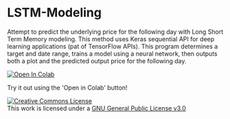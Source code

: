 # LSTM-Modeling
Attempt to predict the underlying price for the following day with Long Short Term Memory modeling. This method uses Keras sequential API for deep learning applications (pat of TensorFlow APIs). This program determines a target and date range, trains a model using a neural network, then outputs both a plot and the predicted output price for the following day.

[![Open In Colab](https://colab.research.google.com/assets/colab-badge.svg)](https://colab.research.google.com/drive/1V5mAgDO4rNDAfa3Gr5MYXLr7txL86RwJ)  

Try it out using the 'Open in Colab' button!

<a rel="license" href="https://choosealicense.com/licenses/gpl-3.0/"><img alt="Creative Commons License" style="border-width:0" src="https://www.gnu.org/graphics/gplv3-with-text-136x68.png" /></a><br />This work is licensed under a <a rel="license" href="https://choosealicense.com/licenses/gpl-3.0/">GNU General Public License v3.0</a>
